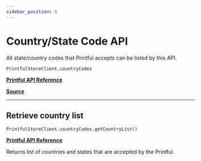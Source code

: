 ```yaml
---
sidebar_position: 8
---
```


# Country/State Code API

All state/country codes that Printful accepts can be listed by this API.

`PrintfulStoreClient.countryCodes`

[**Printful API Reference**](https://developers.printful.com/docs/?_gl=1*1sbmfdi*_ga*NDMzMTM2Mjk0LjE2ODcyMzU3MDc.*_ga_EZ4XVRL864*MTY4ODc3OTM1NC4xMi4xLjE2ODg3ODEwMzYuMTAuMC4w#tag/CountryState-Code-API)

[**Source**](https://github.com/artT14/printful-sdk-js/blob/main/src/lib/country-codes.ts)

---

## Retrieve country list

`PrintfulStoreClient.countryCodes.getCountryList()`

[**Printful API Reference**](https://developers.printful.com/docs/?_gl=1*1sbmfdi*_ga*NDMzMTM2Mjk0LjE2ODcyMzU3MDc.*_ga_EZ4XVRL864*MTY4ODc3OTM1NC4xMi4xLjE2ODg3ODEwMzYuMTAuMC4w#operation/getCountries)

Returns list of countries and states that are accepted by the Printful.